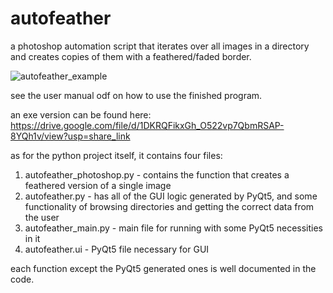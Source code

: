# autofeather
a photoshop automation script that iterates over all images in a directory and creates copies of them with a feathered/faded border.

![autofeather_example](https://github.com/nullcipher-labs/autofeather/assets/35743548/266f82b2-25ec-4e7a-ae6a-ad053751a847)


see the user manual odf on how to use the finished program.

an exe version can be found here:
https://drive.google.com/file/d/1DKRQFikxGh_O522vp7QbmRSAP-8YQh1v/view?usp=share_link

as for the python project itself, it contains four files:
1. autofeather_photoshop.py - contains the function that creates a feathered version of a single image
2. autofeather.py - has all of the GUI logic generated by PyQt5, and some functionality of browsing directories and getting the correct data from the user
3. autofeather_main.py - main file for running with some PyQt5 necessities in it
4. autofeather.ui - PyQt5 file necessary for GUI

each function except the PyQt5 generated ones is well documented in the code.

